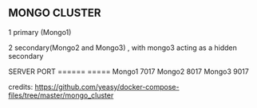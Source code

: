 ## MONGO CLUSTER





1 primary (Mongo1)

2 secondary(Mongo2 and Mongo3) , with mongo3 acting as a hidden secondary

SERVER              PORT
======              =====
Mongo1              7017
Mongo2              8017
Mongo3              9017


credits: https://github.com/yeasy/docker-compose-files/tree/master/mongo_cluster
